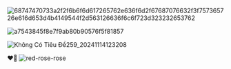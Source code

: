 ![68747470733a2f2f6b6f6d617265762e636f6d2f67687076632f3f757365726e616d653d4b4149544f2d563126636f6c6f723d323232653762](https://github.com/user-attachments/assets/d7aa2e73-d6ba-4c21-9e62-714a26696aab)

![a7543845f8e7f9ab80b90576f5f81857](https://github.com/user-attachments/assets/31655f79-c439-40ba-a2a1-14c4c12f26da)

![Không Có Tiêu Đề259_20241114123208](https://github.com/user-attachments/assets/344ef1d0-4b7d-4072-bc37-8d9465ae9f8e)

  ❤️‍🔥                     ![red-rose-rose](https://github.com/user-attachments/assets/26be866f-a110-4803-8344-9f6847f5c650)

